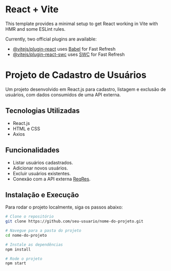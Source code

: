 # React + Vite

This template provides a minimal setup to get React working in Vite with HMR and some ESLint rules.

Currently, two official plugins are available:

- [@vitejs/plugin-react](https://github.com/vitejs/vite-plugin-react/blob/main/packages/plugin-react/README.md) uses [Babel](https://babeljs.io/) for Fast Refresh
- [@vitejs/plugin-react-swc](https://github.com/vitejs/vite-plugin-react-swc) uses [SWC](https://swc.rs/) for Fast Refresh

# Projeto de Cadastro de Usuários

Um projeto desenvolvido em React.js para cadastro, listagem e exclusão de usuários, com dados consumidos de uma API externa.

## Tecnologias Utilizadas
- React.js
- HTML e CSS
- Axios

## Funcionalidades
- Listar usuários cadastrados.
- Adicionar novos usuários.
- Excluir usuários existentes.
- Conexão com a API externa [ReqRes](https://reqres.in/).

## Instalação e Execução
Para rodar o projeto localmente, siga os passos abaixo:

```bash
# Clone o repositório
git clone https://github.com/seu-usuario/nome-do-projeto.git

# Navegue para a pasta do projeto
cd nome-do-projeto

# Instale as dependências
npm install

# Rode o projeto
npm start
